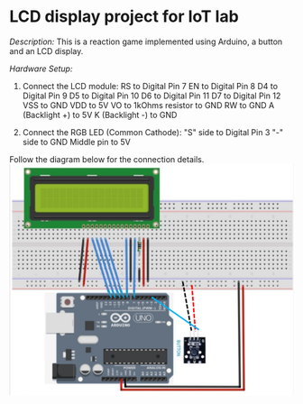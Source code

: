 # LCD display project for IoT lab

*Description:*
This is a reaction game implemented using Arduino, a button and an LCD display. 

*Hardware Setup:*
1.	Connect the LCD module:
    RS to Digital Pin 7
    EN to Digital Pin 8
    D4 to Digital Pin 9
    D5 to Digital Pin 10
    D6 to Digital Pin 11
    D7 to Digital Pin 12
    VSS to GND
    VDD to 5V
    VO to 1kOhms resistor to GND
    RW to GND
    A (Backlight +) to 5V
    K (Backlight -) to GND

2.	Connect the RGB LED (Common Cathode):
    "S" side to Digital Pin 3
    "-" side to GND
    Middle pin to 5V

Follow the diagram below for the connection details.
 ![alt text](image.png)
